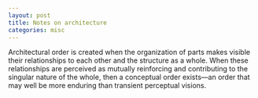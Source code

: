 ```yaml
---
layout: post
title: Notes on architecture
categories: misc
---
```

Architectural order is created when the organization of parts makes visible
their relationships to each other and the structure as a whole. When these
relationships are perceived as mutually reinforcing and contributing to the
singular nature of the whole, then a conceptual order exists—an order that
may well be more enduring than transient perceptual visions.

